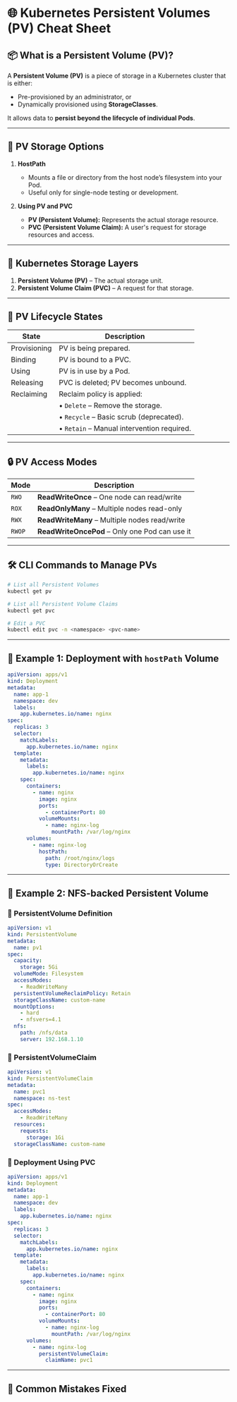 # 🌐 Kubernetes Persistent Volumes (PV) Cheat Sheet

## 📦 What is a Persistent Volume (PV)?

A **Persistent Volume (PV)** is a piece of storage in a Kubernetes cluster that is either:

* Pre-provisioned by an administrator, or
* Dynamically provisioned using **StorageClasses**.

It allows data to **persist beyond the lifecycle of individual Pods**.

---

## 📁 PV Storage Options

1. **HostPath**

   * Mounts a file or directory from the host node’s filesystem into your Pod.
   * Useful only for single-node testing or development.

2. **Using PV and PVC**

   * **PV (Persistent Volume):** Represents the actual storage resource.
   * **PVC (Persistent Volume Claim):** A user's request for storage resources and access.

---

## 🧱 Kubernetes Storage Layers

1. **Persistent Volume (PV)** – The actual storage unit.
2. **Persistent Volume Claim (PVC)** – A request for that storage.

---

## 🔄 PV Lifecycle States

| State        | Description                                |
| ------------ | ------------------------------------------ |
| Provisioning | PV is being prepared.                      |
| Binding      | PV is bound to a PVC.                      |
| Using        | PV is in use by a Pod.                     |
| Releasing    | PVC is deleted; PV becomes unbound.        |
| Reclaiming   | Reclaim policy is applied:                 |
|              | • `Delete` – Remove the storage.           |
|              | • `Recycle` – Basic scrub (deprecated).    |
|              | • `Retain` – Manual intervention required. |

---

## 🔒 PV Access Modes

| Mode   | Description                                    |
| ------ | ---------------------------------------------- |
| `RWO`  | **ReadWriteOnce** – One node can read/write    |
| `ROX`  | **ReadOnlyMany** – Multiple nodes read-only    |
| `RWX`  | **ReadWriteMany** – Multiple nodes read/write  |
| `RWOP` | **ReadWriteOncePod** – Only one Pod can use it |

---

## 🛠️ CLI Commands to Manage PVs

```bash
# List all Persistent Volumes
kubectl get pv

# List all Persistent Volume Claims
kubectl get pvc

# Edit a PVC
kubectl edit pvc -n <namespace> <pvc-name>
```

---

## 🚀 Example 1: Deployment with `hostPath` Volume

```yaml
apiVersion: apps/v1
kind: Deployment
metadata:
  name: app-1
  namespace: dev
  labels:
    app.kubernetes.io/name: nginx
spec:
  replicas: 3
  selector:
    matchLabels:
      app.kubernetes.io/name: nginx
  template:
    metadata:
      labels:
        app.kubernetes.io/name: nginx
    spec:
      containers:
        - name: nginx
          image: nginx
          ports:
            - containerPort: 80
          volumeMounts:
            - name: nginx-log
              mountPath: /var/log/nginx
      volumes:
        - name: nginx-log
          hostPath:
            path: /root/nginx/logs
            type: DirectoryOrCreate
```

---

## 📂 Example 2: NFS-backed Persistent Volume

### 🧩 PersistentVolume Definition

```yaml
apiVersion: v1
kind: PersistentVolume
metadata:
  name: pv1
spec:
  capacity:
    storage: 5Gi
  volumeMode: Filesystem
  accessModes:
    - ReadWriteMany
  persistentVolumeReclaimPolicy: Retain
  storageClassName: custom-name
  mountOptions:
    - hard
    - nfsvers=4.1
  nfs:
    path: /nfs/data
    server: 192.168.1.10
```

### 📄 PersistentVolumeClaim

```yaml
apiVersion: v1
kind: PersistentVolumeClaim
metadata:
  name: pvc1
  namespace: ns-test
spec:
  accessModes:
    - ReadWriteMany
  resources:
    requests:
      storage: 1Gi
  storageClassName: custom-name
```

### 🚀 Deployment Using PVC

```yaml
apiVersion: apps/v1
kind: Deployment
metadata:
  name: app-1
  namespace: dev
  labels:
    app.kubernetes.io/name: nginx
spec:
  replicas: 3
  selector:
    matchLabels:
      app.kubernetes.io/name: nginx
  template:
    metadata:
      labels:
        app.kubernetes.io/name: nginx
    spec:
      containers:
        - name: nginx
          image: nginx
          ports:
            - containerPort: 80
          volumeMounts:
            - name: nginx-log
              mountPath: /var/log/nginx
      volumes:
        - name: nginx-log
          persistentVolumeClaim:
            claimName: pvc1
```

---

## 📝 Common Mistakes Fixed

